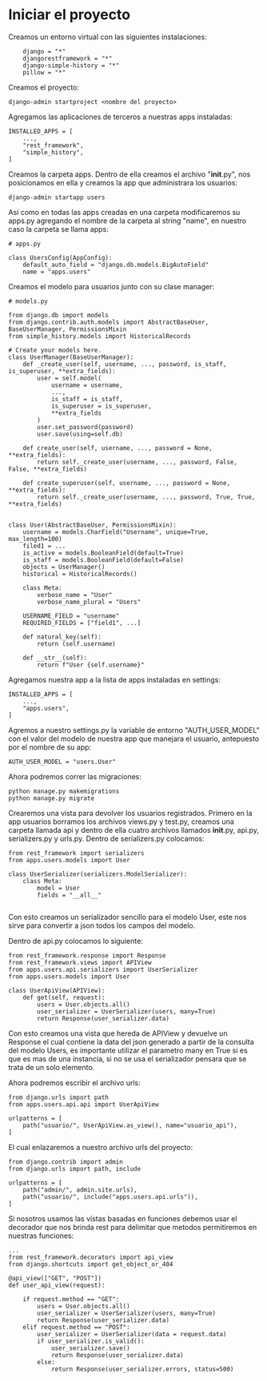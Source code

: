 # Iniciar el proyecto

Creamos un entorno virtual con las siguientes instalaciones:
```
    django = "*"
    djangorestframework = "*"
    django-simple-history = "*"
    pillow = "*"
```

Creamos el proyecto:
```
django-admin startproject <nombre del proyecto>
```

Agregamos las aplicaciones de terceros a nuestras apps instaladas:
```
INSTALLED_APPS = [
    ...,
    "rest_framework",
    "simple_history",
]
```

Creamos la carpeta apps.
Dentro de ella creamos el archivo "__init__.py", nos posicionamos en ella y creamos la app que administrara los usuarios:
```
django-admin startapp users
```

Asi como en todas las apps creadas en una carpeta modificaremos su apps.py agregando el nombre de la carpeta al string "name", en nuestro caso la carpeta se llama apps:
```
# apps.py

class UsersConfig(AppConfig):
    default_auto_field = "django.db.models.BigAutoField"
    name = "apps.users"
```

Creamos el modelo para usuarios junto con su clase manager:
```
# models.py

from django.db import models
from django.contrib.auth.models import AbstractBaseUser, BaseUserManager, PermissionsMixin
from simple_history.models import HistoricalRecords

# Create your models here.
class UserManager(BaseUserManager):
    def _create_user(self, username, ..., password, is_staff, is_superuser, **extra_fields):
        user = self.model(
            username = username,
            ...,
            is_staff = is_staff,
            is_superuser = is_superuser,
            **extra_fields
        )
        user.set_password(password)
        user.save(using=self.db)

    def create_user(self, username, ..., password = None, **extra_fields):
        return self._create_user(username, ..., password, False, False, **extra_fields)

    def create_superuser(self, username, ..., password = None, **extra_fields):
        return self._create_user(username, ..., password, True, True, **extra_fields)


class User(AbstractBaseUser, PermissionsMixin):
    username = models.CharField("Username", unique=True, max_length=100)
    filed1 = ...
    is_active = models.BooleanField(default=True)
    is_staff = models.BooleanField(default=False)
    objects = UserManager()
    historical = HistoricalRecords()

    class Meta:
        verbose_name = "User"
        verbose_name_plural = "Users"

    USERNAME_FIELD = "username"
    REQUIRED_FIELDS = ["field1", ...]

    def natural_key(self):
        return (self.username)

    def __str__(self):
        return f"User {self.username}"
```

Agregamos nuestra app a la lista de apps instaladas en settings:
```
INSTALLED_APPS = [
    ...,
    "apps.users",
]
```

Agremos a nuestro settings.py la variable de entorno "AUTH_USER_MODEL" con el valor del modelo de nuestra app que manejara el usuario, antepuesto por el nombre de su app:
```
AUTH_USER_MODEL = "users.User"
```

Ahora podremos correr las migraciones:
```
python manage.py makemigrations
python manage.py migrate
```

Crearemos una vista para devolver los usuarios registrados. Primero en la app usuarios borramos los archivos views.py y test.py, creamos una carpeta llamada api y dentro de ella cuatro archivos llamados __init__.py, api.py, serializers.py y urls.py.
Dentro de serializers.py colocamos:
```
from rest_framework import serializers
from apps.users.models import User

class UserSerializer(serializers.ModelSerializer):
    class Meta:
        model = User
        fields = "__all__"
    
```
Con esto creamos un serializador sencillo para el modelo User, este nos sirve para convertir a json todos los campos del modelo.

Dentro de api.py colocamos lo siguiente:
```
from rest_framework.response import Response
from rest_framework.views import APIView
from apps.users.api.serializers import UserSerializer
from apps.users.models import User

class UserApiView(APIView):
    def get(self, request):
        users = User.objects.all()
        user_serializer = UserSerializer(users, many=True)
        return Response(user_serializer.data)

```

Con esto creamos una vista que hereda de APIView y devuelve un Response el cual contiene la data del json generado a partir de la consulta del modelo Users, es importante utilizar el parametro many en True si es que es mas de una instancia, si no se usa el serializador pensara que se trata de un solo elemento.

Ahora podremos escribir el archivo urls:
```
from django.urls import path
from apps.users.api.api import UserApiView

urlpatterns = [
    path("usuario/", UserApiView.as_view(), name="usuario_api"),
]
```

El cual enlazaremos a nuestro archivo urls del proyecto:
```
from django.contrib import admin
from django.urls import path, include

urlpatterns = [
    path("admin/", admin.site.urls),
    path("usuario/", include("apps.users.api.urls")),
]
```

Si nosotros usamos las vistas basadas en funciones debemos usar el decorador que nos brinda rest para delimitar que metodos permitiremos en nuestras funciones:
```
...
from rest_framework.decorators import api_view
from django.shortcuts import get_object_or_404

@api_view(["GET", "POST"])
def user_api_view(request):
    
    if request.method == "GET":
        users = User.objects.all()
        user_serializer = UserSerializer(users, many=True)
        return Response(user_serializer.data)
    elif request.method == "POST":
        user_serializer = UserSerializer(data = request.data)
        if user_serializer.is_valid():
            user_serializer.save()
            return Response(user_serializer.data)
        else:
            return Response(user_serializer.errors, status=500)
```
